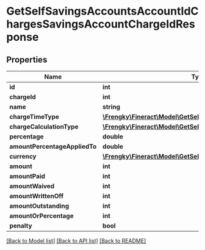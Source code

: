 # GetSelfSavingsAccountsAccountIdChargesSavingsAccountChargeIdResponse

## Properties
Name | Type | Description | Notes
------------ | ------------- | ------------- | -------------
**id** | **int** |  | [optional] 
**chargeId** | **int** |  | [optional] 
**name** | **string** |  | [optional] 
**chargeTimeType** | [**\Frengky\Fineract\Model\GetSelfSavingsChargeTimeType**](GetSelfSavingsChargeTimeType.md) |  | [optional] 
**chargeCalculationType** | [**\Frengky\Fineract\Model\GetSelfSavingsChargeCalculationType**](GetSelfSavingsChargeCalculationType.md) |  | [optional] 
**percentage** | **double** |  | [optional] 
**amountPercentageAppliedTo** | **double** |  | [optional] 
**currency** | [**\Frengky\Fineract\Model\GetSelfSavingsCurrency**](GetSelfSavingsCurrency.md) |  | [optional] 
**amount** | **int** |  | [optional] 
**amountPaid** | **int** |  | [optional] 
**amountWaived** | **int** |  | [optional] 
**amountWrittenOff** | **int** |  | [optional] 
**amountOutstanding** | **int** |  | [optional] 
**amountOrPercentage** | **int** |  | [optional] 
**penalty** | **bool** |  | [optional] 

[[Back to Model list]](../../README.md#documentation-for-models) [[Back to API list]](../../README.md#documentation-for-api-endpoints) [[Back to README]](../../README.md)

